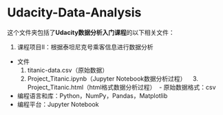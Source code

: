 # Udacity-Data-Analysis
这个文件夹包括了**Udacity数据分析入门课程**的以下相关文件：
1. 课程项目II：根据泰坦尼克号乘客信息进行数据分析  
  - 文件
    1. titanic-data.csv（原始数据）
    2. Project_Titanic.ipynb（Jupyter Notebook数据分析过程）
    3. Project_Titanic.html（html格式数据分析过程）
  - 原始数据格式：csv
  - 编程语言和库：Python，NumPy，Pandas，Matplotlib
  - 编程平台：Jupyter Notebook  
